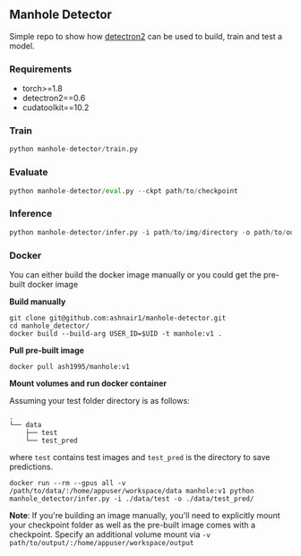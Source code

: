 ## Manhole Detector

Simple repo to show how [detectron2](https://github.com/facebookresearch/detectron2) can be used to build, train and test a model.

### Requirements

- torch>=1.8
- detectron2==0.6
- cudatoolkit==10.2

### Train

```python
python manhole-detector/train.py
```

### Evaluate

```python
python manhole-detector/eval.py --ckpt path/to/checkpoint
```

### Inference

```python
python manhole-detector/infer.py -i path/to/img/directory -o path/to/output/directory -c path/to/checkpoint
```

### Docker

You can either build the docker image manually or you could get the pre-built docker image

**Build manually**
```
git clone git@github.com:ashnair1/manhole-detector.git
cd manhole_detector/
docker build --build-arg USER_ID=$UID -t manhole:v1 .
```

**Pull pre-built image**
```
docker pull ash1995/manhole:v1
```


**Mount volumes and run docker container**

Assuming your test folder directory is as follows:
```
.
└── data
    ├── test
    └── test_pred
```
where `test` contains test images and `test_pred` is the directory to save predictions.

```
docker run --rm --gpus all -v /path/to/data/:/home/appuser/workspace/data manhole:v1 python manhole_detector/infer.py -i ./data/test -o ./data/test_pred/
```
**Note**: If you're building an image manually, you'll need to explicitly mount your checkpoint folder as well as the pre-built image comes with a checkpoint. Specify an additional volume mount via `-v path/to/output/:/home/appuser/workspace/output`



